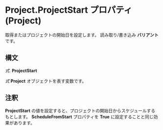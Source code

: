 
# Project.ProjectStart プロパティ (Project)

取得またはプロジェクトの開始日を設定します。 読み取り/書き込み **バリアント** です。


## 構文

 _式_. **ProjectStart**

 _式_ **Project** オブジェクトを表す変数です。


## 注釈

 **ProjectStart** の値を設定すると、プロジェクトの開始日からスケジュールするもとします。 **ScheduleFromStart** プロパティを **True** に設定することと同じ効果があります。

